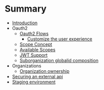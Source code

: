 # Summary

* [Introduction](README.md)
* Oauth2
   * [Oauth2 Flows](oauth2/oauth2.md)
       * [Customize the user experience](oauth2/CustomizeAuthorizationCodeFlow.md)
   * [Scope Concept](oauth2/scopes.md)
   * [Available Scopes](oauth2/availableScopes.md)
   * [JWT Support](oauth2/jwt.md)
   * [Suborganization globalid composition](oauth2/suborganizations.md)
* Organizations
    * [Organization ownership](organizations/organizationownership.md)
* [Securing an external api](externalapisecurity/externalapisecurity.md)
* [Staging environment](staging.md)
